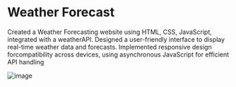 # Weather Forecast
Created a Weather Forecasting website using
HTML, CSS, JavaScript, integrated with a weatherAPI. Designed a user-friendly interface to
display real-time weather data and forecasts. Implemented responsive design forcompatibility across devices,
using asynchronous JavaScript for efficient API handling

![image](https://github.com/user-attachments/assets/0a48a1f6-ddf3-4079-aab9-817c65bf96c4)

